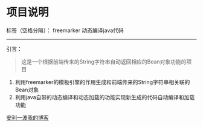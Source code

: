# 项目说明

标签（空格分隔）： freemarker 动态编译java代码 

---

 引言：

> 这是一个根据前端传来的String字符串自动返回相应的Bean对象功能的项目

 1. 利用freemarker的模板引擎的作用生成和前端传来的String字符串相关联的Bean对象
 2. 利用java自带的动态编译和动态加载的功能实现新生成的代码自动编译和加载功能


[安利一波我的博客][1]
 
 


  [1]: www.xiangweijohn.cn